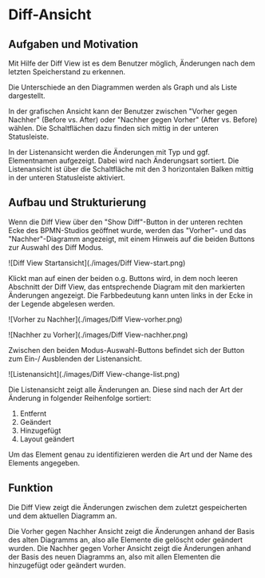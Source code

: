 # Diff-Ansicht

## Aufgaben und Motivation

Mit Hilfe der Diff View ist es dem Benutzer möglich, Änderungen nach dem letzten
Speicherstand zu erkennen.

Die Unterschiede an den Diagrammen werden als Graph und als Liste dargestellt.

In der grafischen Ansicht kann der Benutzer zwischen "Vorher gegen Nachher"
(Before vs. After) oder "Nachher gegen Vorher" (After vs. Before) wählen. Die
Schaltflächen dazu finden sich mittig in der unteren Statusleiste.

In der Listenansicht werden die Änderungen mit Typ und ggf. Elementnamen
aufgezeigt. Dabei wird nach Änderungsart sortiert. Die Listenansicht ist über
die Schaltfläche mit den 3 horizontalen Balken mittig in der unteren
Statusleiste aktiviert.

## Aufbau und Strukturierung

Wenn die Diff View über den "Show Diff"-Button in der unteren rechten Ecke
des BPMN-Studios geöffnet wurde, werden das "Vorher"- und das "Nachher"-Diagramm
angezeigt, mit einem Hinweis auf die beiden Buttons zur Auswahl des Diff Modus.


![Diff View Startansicht](./images/Diff View-start.png)

Klickt man auf einen der beiden o.g. Buttons wird, in dem noch leeren
Abschnitt der Diff View, das entsprechende Diagram mit den markierten Änderungen
angezeigt.
Die Farbbedeutung kann unten links in der Ecke in der Legende abgelesen
werden.

![Vorher zu Nachher](./images/Diff View-vorher.png)

![Nachher zu Vorher](./images/Diff View-nachher.png)

Zwischen den beiden Modus-Auswahl-Buttons befindet sich der Button zum Ein-/
Ausblenden der Listenansicht.

![Listenansicht](./images/Diff View-change-list.png)

Die Listenansicht zeigt alle Änderungen an. Diese sind nach der Art
 der Änderung in folgender Reihenfolge sortiert:

1. Entfernt
1. Geändert
1. Hinzugefügt
1. Layout geändert

Um das Element genau zu identifizieren werden die Art und der Name des
Elements angegeben.

## Funktion

Die Diff View zeigt die Änderungen zwischen dem zuletzt gespeicherten und dem
aktuellen Diagramm an.

Die Vorher gegen Nachher Ansicht zeigt die Änderungen anhand der Basis des
alten Diagramms an, also alle Elemente die gelöscht oder geändert wurden.
Die Nachher gegen Vorher Ansicht zeigt die Änderungen anhand der Basis des
neuen Diagramms an, also mit allen Elementen die hinzugefügt oder geändert
wurden.

